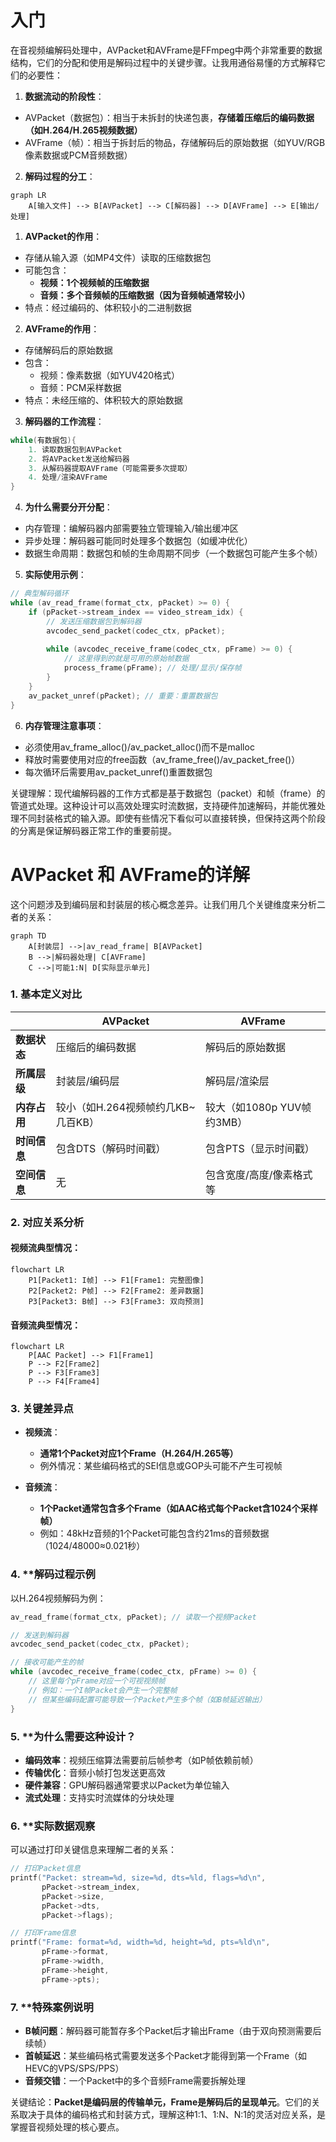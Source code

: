# 入门
在音视频编解码处理中，AVPacket和AVFrame是FFmpeg中两个非常重要的数据结构，它们的分配和使用是解码过程中的关键步骤。让我用通俗易懂的方式解释它们的必要性：

1. **数据流动的阶段性**：
- AVPacket（数据包）：相当于未拆封的快递包裹，**存储着压缩后的编码数据（如H.264/H.265视频数据）**
- AVFrame（帧）：相当于拆封后的物品，存储解码后的原始数据（如YUV/RGB像素数据或PCM音频数据）

2. **解码过程的分工**：
```mermaid
graph LR
    A[输入文件] --> B[AVPacket] --> C[解码器] --> D[AVFrame] --> E[输出/处理]
```

1. **AVPacket的作用**：
- 存储从输入源（如MP4文件）读取的压缩数据包
- 可能包含：
   - **视频：1个视频帧的压缩数据**
   - **音频：多个音频帧的压缩数据（因为音频帧通常较小）**
- 特点：经过编码的、体积较小的二进制数据

2. **AVFrame的作用**：
- 存储解码后的原始数据
- 包含：
   - 视频：像素数据（如YUV420格式）
   - 音频：PCM采样数据
- 特点：未经压缩的、体积较大的原始数据

3. **解码器的工作流程**：
```cpp
while(有数据包){
    1. 读取数据包到AVPacket
    2. 将AVPacket发送给解码器
    3. 从解码器提取AVFrame（可能需要多次提取）
    4. 处理/渲染AVFrame
}
```

4. **为什么需要分开分配**：
- 内存管理：编解码器内部需要独立管理输入/输出缓冲区
- 异步处理：解码器可能同时处理多个数据包（如缓冲优化）
- 数据生命周期：数据包和帧的生命周期不同步（一个数据包可能产生多个帧）

5. **实际使用示例**：
```cpp
// 典型解码循环
while (av_read_frame(format_ctx, pPacket) >= 0) {
    if (pPacket->stream_index == video_stream_idx) {
        // 发送压缩数据包到解码器
        avcodec_send_packet(codec_ctx, pPacket);
      
        while (avcodec_receive_frame(codec_ctx, pFrame) >= 0) {
            // 这里得到的就是可用的原始帧数据
            process_frame(pFrame); // 处理/显示/保存帧
        }
    }
    av_packet_unref(pPacket); // 重要：重置数据包
}
```

6. **内存管理注意事项**：
- 必须使用av_frame_alloc()/av_packet_alloc()而不是malloc
- 释放时需要使用对应的free函数（av_frame_free()/av_packet_free()）
- 每次循环后需要用av_packet_unref()重置数据包

关键理解：现代编解码器的工作方式都是基于数据包（packet）和帧（frame）的管道式处理。这种设计可以高效处理实时流数据，支持硬件加速解码，并能优雅处理不同封装格式的输入源。即使有些情况下看似可以直接转换，但保持这两个阶段的分离是保证解码器正常工作的重要前提。



# AVPacket 和 AVFrame的详解


这个问题涉及到编码层和封装层的核心概念差异。让我们用几个关键维度来分析二者的关系：

```mermaid
graph TD
    A[封装层] -->|av_read_frame| B[AVPacket]
    B -->|解码器处理| C[AVFrame]
    C -->|可能1:N| D[实际显示单元]
```

### 1. **基本定义对比**
|                | AVPacket                          | AVFrame                          |
|----------------|-----------------------------------|----------------------------------|
| **数据状态**   | 压缩后的编码数据                  | 解码后的原始数据                 |
| **所属层级**   | 封装层/编码层                     | 解码层/渲染层                    |
| **内存占用**   | 较小（如H.264视频帧约几KB~几百KB）| 较大（如1080p YUV帧约3MB）       |
| **时间信息**   | 包含DTS（解码时间戳）             | 包含PTS（显示时间戳）            |
| **空间信息**   | 无                                | 包含宽度/高度/像素格式等         |

### 2. **对应关系分析**
#### 视频流典型情况：
```mermaid
flowchart LR
    P1[Packet1: I帧] --> F1[Frame1: 完整图像]
    P2[Packet2: P帧] --> F2[Frame2: 差异数据]
    P3[Packet3: B帧] --> F3[Frame3: 双向预测]
```

#### 音频流典型情况：
```mermaid
flowchart LR
    P[AAC Packet] --> F1[Frame1] 
    P --> F2[Frame2]
    P --> F3[Frame3]
    P --> F4[Frame4]
```

### 3. **关键差异点**
- **视频流**：
  - **通常1个Packet对应1个Frame（H.264/H.265等）**
  - 例外情况：某些编码格式的SEI信息或GOP头可能不产生可视帧

- **音频流**：
  - **1个Packet通常包含多个Frame（如AAC格式每个Packet含1024个采样帧）**
  - 例如：48kHz音频的1个Packet可能包含约21ms的音频数据（1024/48000≈0.021秒）

### 4. **解码过程示例
以H.264视频解码为例：
```c
av_read_frame(format_ctx, pPacket); // 读取一个视频Packet

// 发送到解码器
avcodec_send_packet(codec_ctx, pPacket);

// 接收可能产生的帧
while (avcodec_receive_frame(codec_ctx, pFrame) >= 0) {
    // 这里每个pFrame对应一个可视视频帧
    // 例如：一个I帧Packet会产生一个完整帧
    // 但某些编码配置可能导致一个Packet产生多个帧（如B帧延迟输出）
}
```

### 5. **为什么需要这种设计？
- **编码效率**：视频压缩算法需要前后帧参考（如P帧依赖前帧）
- **传输优化**：音频小帧打包发送更高效
- **硬件兼容**：GPU解码器通常要求以Packet为单位输入
- **流式处理**：支持实时流媒体的分块处理

### 6. **实际数据观察
可以通过打印关键信息来理解二者的关系：
```c
// 打印Packet信息
printf("Packet: stream=%d, size=%d, dts=%ld, flags=%d\n",
       pPacket->stream_index,
       pPacket->size,
       pPacket->dts,
       pPacket->flags);

// 打印Frame信息 
printf("Frame: format=%d, width=%d, height=%d, pts=%ld\n",
       pFrame->format,
       pFrame->width,
       pFrame->height,
       pFrame->pts);
```

### 7. **特殊案例说明
- **B帧问题**：解码器可能暂存多个Packet后才输出Frame（由于双向预测需要后续帧）
- **首帧延迟**：某些编码格式需要发送多个Packet才能得到第一个Frame（如HEVC的VPS/SPS/PPS）
- **音频交错**：一个Packet中的多个音频Frame需要拆解处理

关键结论：**Packet是编码层的传输单元，Frame是解码后的呈现单元**。它们的关系取决于具体的编码格式和封装方式，理解这种1:1、1:N、N:1的灵活对应关系，是掌握音视频处理的核心要点。